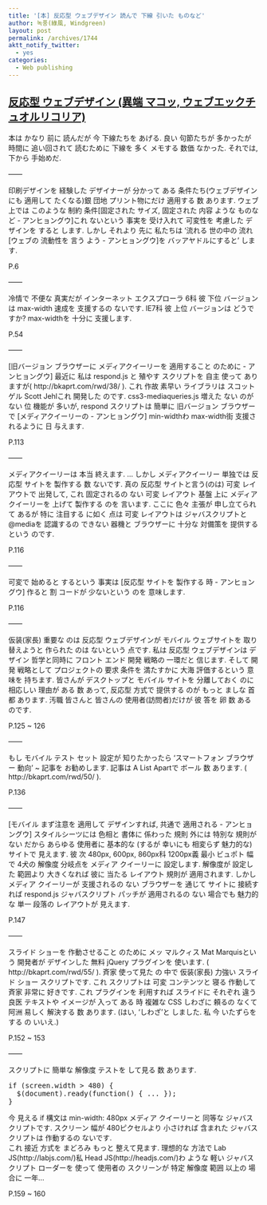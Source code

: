 ```yaml
---
title: '[本] 反応型 ウェブデザイン 読んで 下線 引いた ものなど'
author: 녹풍(綠風, Windgreen)
layout: post
permalink: /archives/1744
aktt_notify_twitter:
  - yes
categories:
  - Web publishing
---
```

<div class="content">
  <h2>
    <a href="http://books.webactually.com/responsive/?page_id=2">反応型 ウェブデザイン (異端 マコッ, ウェブエックチュオルリコリア)</a>
  </h2>
  
  <p>
    本は かなり 前に 読んだが 今 下線たちを あげる. 良い 句節たちが 多かったが 時間に 追い回されて 読むために 下線を 多く メモする 数価 なかった. それでは, 下から 手始めだ.
  </p>
  
  <p>
    &#8212;&#8212;
  </p>
  
  <p>
    印刷デザインを 経験した デザイナーが 分かって ある 条件たち(ウェブデザインにも 適用して たくなる)銀 団地 プリント物にだけ 適用する 数 あります. ウェブ上では このような 制約 条件[固定された サイズ, 固定された 内容 ような ものなど - アンヒョングウ]これ ないという 事実を 受け入れて 可変性を 考慮した デザインを すると します. しかし それより 先に 私たちは ‘流れる 世の中の 流れ[ウェブの 流動性を 言う よう - アンヒョングウ]を バッアヤドルにすると’ します.
  </p>
  
  <p>
    P.6
  </p>
  
  <p>
    &#8212;&#8212;
  </p>
  
  <p>
    冷情で 不便な 真実だが インターネット エクスプローラ 6科 彼 下位 バージョンは max-width 速成を 支援するの ないです. IE7科 彼 上位 バージョンは どうですか? max-widthを 十分に 支援します.
  </p>
  
  <p>
    P.54
  </p>
  
  <p>
    &#8212;&#8212;
  </p>
  
  <p>
    [旧バージョン ブラウザーに メディアクイーリーを 適用すること のために - アンヒョングウ] 最近に 私は respond.js と 殖やす スクリプトを 自主 使って ありますが( http://bkaprt.com/rwd/38/ ). これ 作故 素早い ライブラリは スコット ゲル Scott Jehlこれ 開発した のです. css3-mediaqueries.js 増えた ない のが ない 位 機能が 多いが, respond スクリプトは 簡単に 旧バージョン ブラウザーで [メディアクイーリーの - アンヒョングウ] min-widthわ max-width街 支援されるように 日 与えます.
  </p>
  
  <p>
    P.113
  </p>
  
  <p>
    &#8212;&#8212;
  </p>
  
  <p>
    メディアクイーリーは 本当 終えます. … しかし メディアクイーリー 単独では 反応型 サイトを 製作する 数 ないです. 真の 反応型 サイトと言う(のは) 可変 レイアウトで 出発して, これ 固定されるの ない 可変 レイアウト 基盤 上に メディアクイーリーを 上げて 製作する のを 言います. ここに 色々 主張が 申し立てられて あるが 特に 注目する に如く 点は 可変 レイアウトは ジャバスクリプトと @mediaを 認識するの できない 器機と ブラウザーに 十分な 対備策を 提供するという のです.
  </p>
  
  <p>
    P.116
  </p>
  
  <p>
    &#8212;&#8212;
  </p>
  
  <p>
    可変で 始めると するという 事実は [反応型 サイトを 製作する 時 - アンヒョングウ] 作ると 割 コードが 少ないという のを 意味します.
  </p>
  
  <p>
    P.116
  </p>
  
  <p>
    &#8212;&#8212;
  </p>
  
  <p>
    仮装(家長) 重要な のは 反応型 ウェブデザインが モバイル ウェブサイトを 取り替えようと 作られた のは ないという 点です. 私は 反応型 ウェブデザインは デザイン 哲学と同時に フロント エンド 開発 戦略の 一環だと 信じます. そして 開発 戦略として プロジェクトの 要求 条件を 満たすかに 大海 評価するという 意味を 持ちます. 皆さんが デスクトップと モバイル サイトを 分離しておく のに 相応しい 理由が ある 数 あって, 反応型 方式で 提供する のが もっと ましな 首都 あります. 汚職 皆さんと 皆さんの 使用者(訪問者)だけが 彼 答を 卵 数 ある のです.
  </p>
  
  <p>
    P.125 ~ 126
  </p>
  
  <p>
    &#8212;&#8212;
  </p>
  
  <p>
    もし モバイル テスト セット 設定が 知りたかったら ‘スマートフォン ブラウザー 動向’ ~ 記事を お勧めします. 記事は A List Apartで ボール 数 あります. ( http://bkaprt.com/rwd/50/ ).
  </p>
  
  <p>
    P.136
  </p>
  
  <p>
    &#8212;&#8212;
  </p>
  
  <p>
    [モバイル まず注意を 適用して デザインすれば, 共通で 適用される - アンヒョングウ] スタイルシーツには 色相と 書体に 係わった 規則 外には 特別な 規則が ない だから あらゆる 使用者に 基本的な (するが 幸いにも 相変らず 魅力的な) サイトで 見えます. 彼 次 480px, 600px, 860px科 1200px義 最小 ビュポト 幅で 4犬の 解像度 分岐点を メディア クイーリーに 設定します. 解像度が 設定した 範囲より 大きくなれば 彼に 当たる レイアウト 規則が 適用されます. しかし メディア クイーリーが 支援されるの ない ブラウザーを 通じて サイトに 接続すれば respond.js ジャバスクリプト パッチが 適用されるの ない 場合でも 魅力的な 単一 段落の レイアウトが 見えます.
  </p>
  
  <p>
    P.147
  </p>
  
  <p>
    &#8212;&#8212;
  </p>
  
  <p>
    スライド ショーを 作動させること のために メッ マルクィス Mat Marquisという 開発者が デザインした 無料 jQuery プラグインを 使います. ( http://bkaprt.com/rwd/55/ ). 斉家 使って見た の 中で 仮装(家長) 力強い スライド ショー スクリプトです. これ スクリプトは 可変 コンテンツと 寝る 作動して 斉家 非常に 好きです. これ プラグインを 利用すれば スライドに それぞれ 違う 良医 テキストや イメージが 入って ある 時 複雑な CSS しわざに 頼るの なくて 阿洲 易しく 解決する 数 あります. (はい, &#8216;しわざ&#8217;と しました. 私 今 いたずらをする の いいえ.)
  </p>
  
  <p>
    P.152 ~ 153
  </p>
  
  <p>
    &#8212;&#8212;
  </p>
  
  <p>
    スクリプトに 簡単な 解像度 テストを して見る 数 あります.
  </p>
  
  <pre class="brush: javascript; gutter: true; first-line: 1">if (screen.width &gt; 480) {
  $(document).ready(function() { ... });
}</pre>
  
  <p>
    今 見える if 構文は min-width: 480px メディア クイーリーと 同等な ジャバスクリプトです. スクリーン 幅が 480ピクセルより 小さければ 含まれた ジャバスクリプトは 作動するの ないです.<br /> これ 接近 方式を まどろみ もっと 整えて見ます. 理想的な 方法で Lab JS(http://labjs.com/)私 Head JS(http://headjs.com/)わ ような 軽い ジャバスクリプト ローダーを 使って 使用者の スクリーンが 特定 解像度 範囲 以上の 場合に 一年&#8230;
  </p>
  
  <p>
    P.159 ~ 160
  </p>
</div>